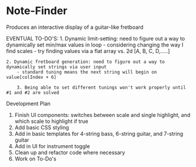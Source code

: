 # Note-Finder
Produces an interactive display of a guitar-like fretboard


EVENTUAL TO-DO'S:
    1. Dynamic limit-setting: need to figure out a way to dynamically set min/max values in loop
        - considering changing the way I find scales
            - try finding values via a flat array vs. 2d [A, B, C, D,.....]

    2. Dynamic fretboard generation: need to figure out a way to dynamically set strings via user input
        - standard tuning means the next string will begin on value[colIndex + 6]
        
        3. Being able to set different tunings won't work properly until #1 and #2 are solved

Development Plan
1. Finish UI components: switches between scale and single highlight, and which scale to highlight if true
2. Add basic CSS styling
3. Add in basic templates for 4-string bass, 6-string guitar, and 7-string guitar
4. Add in UI for instrument toggle
5. Clean up and refactor code where necessary
6. Work on To-Do's